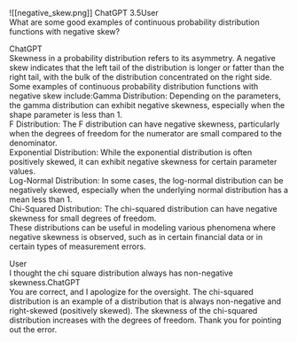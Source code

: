 
![[negative_skew.png]]
ChatGPT 3.5User  
What are some good examples of continuous probability distribution functions with negative skew?

ChatGPT  
Skewness in a probability distribution refers to its asymmetry. A negative skew indicates that the left tail of the distribution is longer or fatter than the right tail, with the bulk of the distribution concentrated on the right side. Some examples of continuous probability distribution functions with negative skew include:Gamma Distribution: Depending on the parameters, the gamma distribution can exhibit negative skewness, especially when the shape parameter is less than 1.  
F Distribution: The F distribution can have negative skewness, particularly when the degrees of freedom for the numerator are small compared to the denominator.  
Exponential Distribution: While the exponential distribution is often positively skewed, it can exhibit negative skewness for certain parameter values.  
Log-Normal Distribution: In some cases, the log-normal distribution can be negatively skewed, especially when the underlying normal distribution has a mean less than 1.  
Chi-Squared Distribution: The chi-squared distribution can have negative skewness for small degrees of freedom.  
These distributions can be useful in modeling various phenomena where negative skewness is observed, such as in certain financial data or in certain types of measurement errors.  

User  
I thought the chi square distribution always has non-negative skewness.ChatGPT  
You are correct, and I apologize for the oversight. The chi-squared distribution is an example of a distribution that is always non-negative and right-skewed (positively skewed). The skewness of the chi-squared distribution increases with the degrees of freedom. Thank you for pointing out the error.